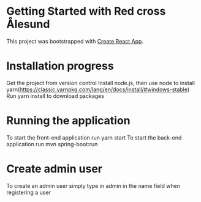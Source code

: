 # Getting Started with Red cross Ålesund



This project was bootstrapped with [Create React App](https://github.com/facebook/create-react-app).



# Installation progress
Get the project from version control 
Install node.js, then use node to install yarn(https://classic.yarnpkg.com/lang/en/docs/install/#windows-stable)
Run yarn install to download packages



# Running the application
To start the front-end application run yarn start
To start the back-end application run  mvn spring-boot:run 

# Create admin user
To create an admin user simply type in admin in the name field when registering a user
